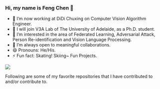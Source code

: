 ### Hi, my name is Feng Chen 👋


- 🔭 I’m now working at DiDi Chuxing on Computer Vision Algorithm Engineer.
- :partying_face: I will join V3A Lab of The University of Adelaide, as a Ph.D. student.
- 🌱 I’m interested in the area of Federated Learning, Adversarial Attack, Person Re-identification and Vision Language Processing.
- 👯 I’m always open to meaningful collaborations.
- 😄 Pronouns: He/His.
- ⚡ Fun fact: Skating! Skiing~ Fun Projects. 


<img src="https://github-readme-stats.vercel.app/api?username=Duan-JM&&show_icons=true&title_color=ffffff&icon_color=bb2acf&text_color=daf7dc&bg_color=191919">

Following are some of my favorite repositories that I have contributed to and/or contribute to. 
